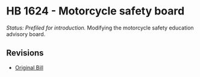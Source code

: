 # HB 1624 - Motorcycle safety board
*Status: Prefiled for introduction.*
Modifying the motorcycle safety education advisory board.

## Revisions
* [Original Bill](1/)